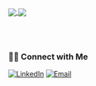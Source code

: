 <a href="https://github.com/TechCursed/github-readme-stats">
  <img align="center" src="https://github-readme-stats.vercel.app/api?username=TechCursed&hide=stars,issues&count_private=true&show_icons=true"/>
</a>
<a href="https://github.com/TechCursed/github-readme-stats">
  <img align="center" src="https://github-readme-stats.vercel.app/api/top-langs/?username=TechCursed&layout=compact" />
</a>

<br> <br>


<h3> 🤝🏻 Connect with Me </h3>

<p align="left">
<a href="https://www.linkedin.com/in/techcursed/" target="_blank"><img alt="LinkedIn" src="https://img.shields.io/badge/LinkedIn-@techcursed-blue?style=flat&logo=linkedin"></a>
<a href="mailto:anshould@gmail.com"><img alt="Email" src="https://img.shields.io/badge/Mail-anshould@gmail.com-blue?style=flat&logo=gmail"></a>
</p>

